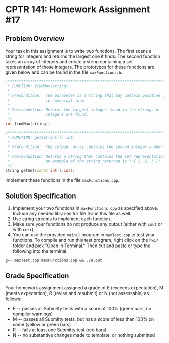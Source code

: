 # CPTR 141: Homework Assignment #17

## Problem Overview

Your task in this assignment is to write two functions.  The first scans a string for integers and returns the largest one it finds.  The second function takes an array of integers and create a string containing a set representation of those integers.  The prototypes for these functions are given below and can be found in the file `maxFunctions.h`.

```c++
/**************************************************************************************
 * FUNCTION: findMax(string)
 *
 * Precondition:  The parameter is a string that may contain positive integers
 *                in numerical form
 *
 * Postcondition: Returns the largest integer found in the string, or -1 if no
 *                integers are found.
 */
int findMax(string);
```

```c++
/******************************************************************************
 * FUNCTION: getSet(int[], int)
 *
 * Precondition:  The integer array contains the second integer number of values
 *
 * Postcondition: Returns a string that contains the set representation of the array.
 *                An example of the string returned is ""{ 1, 2, 3 }"
 */
string getSet(const int[],int);
```

Implement these functions in the file `maxFunctions.cpp`.


## Solution Specification

1. Implement your two functions in `maxFunctions.cpp` as specified above. Include any needed libraries for file I/O in this file as well.
2. Use string streams to implement each function.
3. Make sure your functions do not produce any output (either with `cout` or with `cerr`).
4. You can use the provided `main()` program in `maxTest.cpp` to test your functions.  To compile and run this test program, right click on the `hw17` folder and pick "Open in Terminal."  Then cut and paste or type the following into the terminal.

```{bash}
g++ maxTest.cpp maxFunctions.cpp && ./a.out
```


## Grade Specification

Your homework assignment assigned a grade of E (exceeds expectation), M (meets expectation), R (revise and resubmit) or N (not assessable) as follows:

- E -- passes all Submitty tests with a score of 100% (green bars, no compiler warnings)
- M -- passes all Submitty tests, but has a score of less than 100% on some (yellow or green bars)
- R -- fails at least one Submitty test (red bars)
- N -- no substantive changes made to template, or nothing submitted
